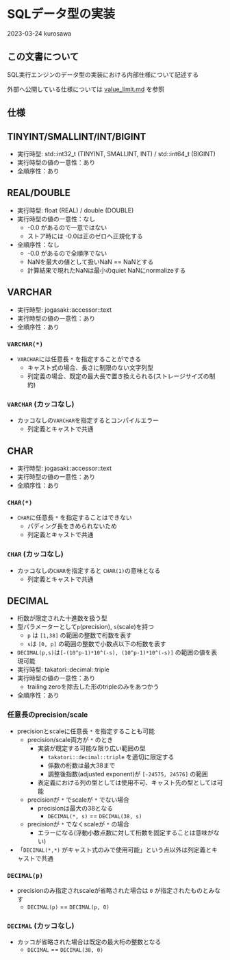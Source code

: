 # SQLデータ型の実装

2023-03-24 kurosawa

## この文書について

SQL実行エンジンのデータ型の実装における内部仕様について記述する

外部へ公開している仕様については [value_limit.md](https://github.com/project-tsurugi/jogasaki/blob/master/docs/value_limit.md) を参照

## 仕様

## TINYINT/SMALLINT/INT/BIGINT

- 実行時型: std::int32_t (TINYINT, SMALLINT, INT) / std::int64_t (BIGINT)
- 実行時型の値の一意性：あり
- 全順序性：あり

## REAL/DOUBLE

- 実行時型: float (REAL) / double (DOUBLE)
- 実行時型の値の一意性：なし
  - -0.0 があるので一意ではない
  - ストア時には -0.0は正のゼロへ正規化する
- 全順序性：なし
  - -0.0 があるので全順序でない
  - NaNを最大の値として扱いNaN == NaNとする
  - 計算結果で現れたNaNは最小のquiet NaNにnormalizeする

## VARCHAR

- 実行時型: jogasaki::accessor::text
- 実行時型の値の一意性：あり
- 全順序性：あり

### `VARCHAR(*)`

- `VARCHAR`には任意長 `*` を指定することができる
  - キャスト式の場合、長さに制限のない文字列型
  - 列定義の場合、既定の最大長で置き換えられる(ストレージサイズの制約)

### `VARCHAR` (カッコなし)

- カッコなしの`VARCHAR`を指定するとコンパイルエラー
  - 列定義とキャストで共通

## CHAR

- 実行時型: jogasaki::accessor::text
- 実行時型の値の一意性：あり
- 全順序性：あり

### `CHAR(*)`

- `CHAR`に任意長 `*` を指定することはできない
  - パディング長をきめられないため
  - 列定義とキャストで共通

### `CHAR` (カッコなし)

- カッコなしの`CHAR`を指定すると `CHAR(1)`の意味となる
  - 列定義とキャストで共通

## DECIMAL

- 桁数が限定された十進数を扱う型
- 型パラメーターとして`p`(precision), `s`(scale)を持つ
  - `p` は `[1,38]` の範囲の整数で桁数を表す
  - `s`は `[0, p]` の範囲の整数で小数点以下の桁数を表す
- `DECIMAL(p,s)`は`[-(10^p-1)*10^(-s), (10^p-1)*10^(-s)]` の範囲の値を表現可能
- 実行時型: takatori::decimal::triple
- 実行時型の値の一意性：あり
  - trailing zeroを除去した形のtripleのみをあつかう
- 全順序性：あり

### 任意長のprecision/scale

- precisionとscaleに任意長 `*` を指定することも可能
  - precision/scale両方が `*` のとき
    - 実装が既定する可能な限り広い範囲の型
      - `takatori::decimal::triple` を適切に限定する
      - 係数の桁数は最大38まで
      - 調整後指数(adjusted exponent)が `[-24575, 24576]` の範囲
    - 表定義における列の型としては使用不可、キャスト先の型としては可能
  - precisionが `*` でscaleが `*` でない場合
    - precisionは最大の38となる
      - `DECIMAL(*, s)` == `DECIMAL(38, s)`
  - precisionが `*` でなくscaleが `*` の場合
    - エラーになる(浮動小数点数に対して桁数を固定することは意味がない)
- 「`DECIMAL(*,*)` がキャスト式のみで使用可能」という点以外は列定義とキャストで共通

### `DECIMAL(p)`
- precisionのみ指定されscaleが省略された場合は `0` が指定されたものとみなす
  - `DECIMAL(p)` == `DECIMAL(p, 0)`

### `DECIMAL` (カッコなし)

- カッコが省略された場合は既定の最大桁の整数となる
  - `DECIMAL` == `DECIMAL(38, 0)`

